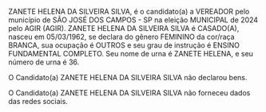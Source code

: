 ZANETE HELENA DA SILVEIRA SILVA, é o candidato(a) a VEREADOR pelo município de SÃO JOSÉ DOS CAMPOS - SP na eleição MUNICIPAL de 2024 pelo AGIR (AGIR). ZANETE HELENA DA SILVEIRA SILVA é CASADO(A), nasceu em 05/03/1962, se declara do gênero FEMININO da cor/raça BRANCA, sua ocupação é OUTROS e seu grau de instrução é ENSINO FUNDAMENTAL COMPLETO. Seu nome de urna é ZANETE HELENA, e seu número de urna é 36.

O Candidato(a) ZANETE HELENA DA SILVEIRA SILVA não declarou bens.


O Candidato(a) ZANETE HELENA DA SILVEIRA SILVA não forneceu dados das redes sociais.